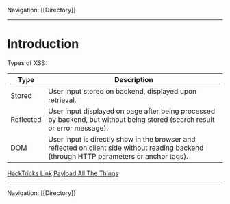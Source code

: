 Navigation: [[Directory]]

---
# Introduction
Types of XSS:

| Type      | Description                                                                                                                               |
| --------- | ----------------------------------------------------------------------------------------------------------------------------------------- |
| Stored    | User input stored on backend, displayed upon retrieval.                                                                                   |
| Reflected | User input displayed on page after being processed by backend, but without being stored (search result or error message).                 |
| DOM       | User input is directly show in the browser and reflected on client side without reading backend (through HTTP parameters or anchor tags). |

[HackTricks Link](https://book.hacktricks.xyz/pentesting-web/xss-cross-site-scripting)
[Payload All The Things](https://github.com/swisskyrepo/PayloadsAllTheThings/blob/master/XSS%20Injection/README.md)

---
Navigation: [[Directory]]